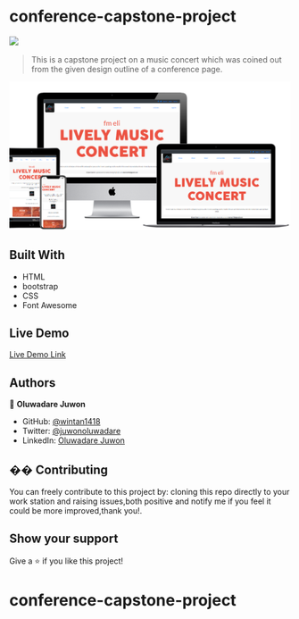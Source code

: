 # conference-capstone-project
![](https://img.shields.io/badge/Microverse-blueviolet)


> This is a capstone project on a music concert which was coined out from the given design outline of a conference page.

![screenshot](assets/images/screenshot.png)


## Built With

- HTML
- bootstrap
- CSS
- Font Awesome


## Live Demo

[Live Demo Link](https://raw.githack.com/wintan1418/conference-capstone-project/feature-branch/home.html)

## Authors

👤 **Oluwadare Juwon**

- GitHub: [@wintan1418](https://github.com/wintan1418)
- Twitter: [@juwonoluwadare](https://twitter.com/oluwadarejuwon)
- LinkedIn: [Oluwadare Juwon](https://www.linkedin.com/in/oluwadare-juwon-048a391a8/)



## �� Contributing
You can freely contribute to this project by:
 cloning this repo directly to your work station and raising issues,both positive and notify me if you feel it could be more improved,thank you!.
## Show your support
Give a ⭐️ if you like this project!
# conference-capstone-project
